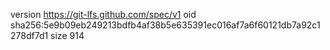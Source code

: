version https://git-lfs.github.com/spec/v1
oid sha256:5e9b09eb249213bdfb4af38b5e635391ec016af7a6f60121db7a92c1278df7d1
size 914
